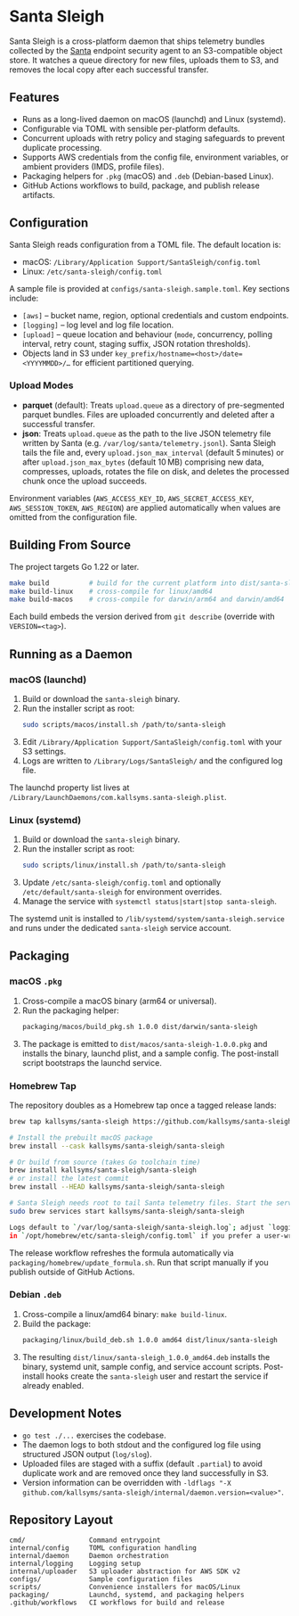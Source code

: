 # Santa Sleigh

Santa Sleigh is a cross-platform daemon that ships telemetry bundles collected by the [Santa](https://github.com/google/santa) endpoint security agent to an S3-compatible object store. It watches a queue directory for new files, uploads them to S3, and removes the local copy after each successful transfer.

## Features

- Runs as a long-lived daemon on macOS (launchd) and Linux (systemd).
- Configurable via TOML with sensible per-platform defaults.
- Concurrent uploads with retry policy and staging safeguards to prevent duplicate processing.
- Supports AWS credentials from the config file, environment variables, or ambient providers (IMDS, profile files).
- Packaging helpers for `.pkg` (macOS) and `.deb` (Debian-based Linux).
- GitHub Actions workflows to build, package, and publish release artifacts.

## Configuration

Santa Sleigh reads configuration from a TOML file. The default location is:

- macOS: `/Library/Application Support/SantaSleigh/config.toml`
- Linux: `/etc/santa-sleigh/config.toml`

A sample file is provided at `configs/santa-sleigh.sample.toml`. Key sections include:

- `[aws]` – bucket name, region, optional credentials and custom endpoints.
- `[logging]` – log level and log file location.
- `[upload]` – queue location and behaviour (`mode`, concurrency, polling interval, retry count, staging suffix, JSON rotation thresholds).
- Objects land in S3 under `key_prefix/hostname=<host>/date=<YYYYMMDD>/…` for efficient partitioned querying.

### Upload Modes

- **parquet** (default): Treats `upload.queue` as a directory of pre-segmented parquet bundles. Files are uploaded concurrently and deleted after a successful transfer.
- **json**: Treats `upload.queue` as the path to the live JSON telemetry file written by Santa (e.g. `/var/log/santa/telemetry.jsonl`). Santa Sleigh tails the file and, every `upload.json_max_interval` (default 5 minutes) or after `upload.json_max_bytes` (default 10 MB) comprising new data, compresses, uploads, rotates the file on disk, and deletes the processed chunk once the upload succeeds.

Environment variables (`AWS_ACCESS_KEY_ID`, `AWS_SECRET_ACCESS_KEY`, `AWS_SESSION_TOKEN`, `AWS_REGION`) are applied automatically when values are omitted from the configuration file.

## Building From Source

The project targets Go 1.22 or later.

```bash
make build          # build for the current platform into dist/santa-sleigh
make build-linux    # cross-compile for linux/amd64
make build-macos    # cross-compile for darwin/arm64 and darwin/amd64
```

Each build embeds the version derived from `git describe` (override with `VERSION=<tag>`).

## Running as a Daemon

### macOS (launchd)

1. Build or download the `santa-sleigh` binary.
2. Run the installer script as root:
   ```bash
   sudo scripts/macos/install.sh /path/to/santa-sleigh
   ```
3. Edit `/Library/Application Support/SantaSleigh/config.toml` with your S3 settings.
4. Logs are written to `/Library/Logs/SantaSleigh/` and the configured log file.

The launchd property list lives at `/Library/LaunchDaemons/com.kallsyms.santa-sleigh.plist`.

### Linux (systemd)

1. Build or download the `santa-sleigh` binary.
2. Run the installer script as root:
   ```bash
   sudo scripts/linux/install.sh /path/to/santa-sleigh
   ```
3. Update `/etc/santa-sleigh/config.toml` and optionally `/etc/default/santa-sleigh` for environment overrides.
4. Manage the service with `systemctl status|start|stop santa-sleigh`.

The systemd unit is installed to `/lib/systemd/system/santa-sleigh.service` and runs under the dedicated `santa-sleigh` service account.

## Packaging

### macOS `.pkg`

1. Cross-compile a macOS binary (arm64 or universal).
2. Run the packaging helper:
   ```bash
   packaging/macos/build_pkg.sh 1.0.0 dist/darwin/santa-sleigh
   ```
3. The package is emitted to `dist/macos/santa-sleigh-1.0.0.pkg` and installs the binary, launchd plist, and a sample config. The post-install script bootstraps the launchd service.

### Homebrew Tap

The repository doubles as a Homebrew tap once a tagged release lands:

```bash
brew tap kallsyms/santa-sleigh https://github.com/kallsyms/santa-sleigh

# Install the prebuilt macOS package
brew install --cask kallsyms/santa-sleigh/santa-sleigh

# Or build from source (takes Go toolchain time)
brew install kallsyms/santa-sleigh/santa-sleigh
# or install the latest commit
brew install --HEAD kallsyms/santa-sleigh/santa-sleigh

# Santa Sleigh needs root to tail Santa telemetry files. Start the service with:
sudo brew services start kallsyms/santa-sleigh/santa-sleigh

Logs default to `/var/log/santa-sleigh/santa-sleigh.log`; adjust `logging.file`
in `/opt/homebrew/etc/santa-sleigh/config.toml` if you prefer a user-writable path.
```

The release workflow refreshes the formula automatically via `packaging/homebrew/update_formula.sh`. Run that script manually if you publish outside of GitHub Actions.

### Debian `.deb`

1. Cross-compile a linux/amd64 binary: `make build-linux`.
2. Build the package:
   ```bash
   packaging/linux/build_deb.sh 1.0.0 amd64 dist/linux/santa-sleigh
   ```
3. The resulting `dist/linux/santa-sleigh_1.0.0_amd64.deb` installs the binary, systemd unit, sample config, and service account scripts. Post-install hooks create the `santa-sleigh` user and restart the service if already enabled.

## Development Notes

- `go test ./...` exercises the codebase.
- The daemon logs to both stdout and the configured log file using structured JSON output (`log/slog`).
- Uploaded files are staged with a suffix (default `.partial`) to avoid duplicate work and are removed once they land successfully in S3.
- Version information can be overridden with `-ldflags "-X github.com/kallsyms/santa-sleigh/internal/daemon.version=<value>"`.

## Repository Layout

```
cmd/                Command entrypoint
internal/config     TOML configuration handling
internal/daemon     Daemon orchestration
internal/logging    Logging setup
internal/uploader   S3 uploader abstraction for AWS SDK v2
configs/            Sample configuration files
scripts/            Convenience installers for macOS/Linux
packaging/          Launchd, systemd, and packaging helpers
.github/workflows   CI workflows for build and release
```
